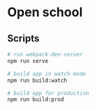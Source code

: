 # Open school

## Scripts

```sh
# run webpack-dev-server
npm run serve

# build app in watch mode
npm run build:watch

# build app for production
npm run build:prod
```
